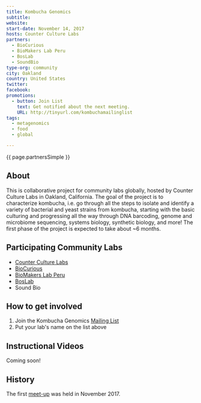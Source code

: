 ```yaml
---
title: Kombucha Genomics
subtitle:
website:
start-date: November 14, 2017
hosts: Counter Culture Labs
partners:
  - BioCurious
  - BioMakers Lab Peru
  - BosLab
  - SoundBio
type-org: community
city: Oakland
country: United States
twitter:
facebook:
promotions:
  - button: Join List
    text: Get notified about the next meeting.
    URL: http://tinyurl.com/kombuchamailinglist
tags:
  - metagenomics
  - food
  - global

---
```


{{ page.partnersSimple }}

## About
This is collaborative project for community labs globally, hosted by Counter Culture Labs in Oakland, California. The goal of the project is to characterize kombucha, i.e. go through all the steps to isolate and identify a variety of bacterial and yeast strains from kombucha, starting with the basic culturing and progressing all the way through DNA barcoding, genome and microbiome sequencing, systems biology, synthetic biology, and more! The first phase of the project is expected to take about ~6 months.

## Participating Community Labs
+ [Counter Culture Labs](http://sphere.diybio.org/labs/CounterCultureLabs/CounterCultureLabs)
+ [BioCurious](http://sphere.diybio.org/labs/Biocurious/Biocurious)
+ [BioMakers Lab Peru](http://sphere.diybio.org/labs/BioMakersLabPeru/BioMakersLabPeru)
+ [BosLab](http://sphere.diybio.org/labs/BosLab/BosLab)
+ Sound Bio

## How to get involved
1. Join the Kombucha Genomics [Mailing List](http://tinyurl.com/kombuchamailinglist)
2. Put your lab's name on the list above

## Instructional Videos
Coming soon!

## History
The first [meet-up](https://www.meetup.com/Counter-Culture-Labs/events/244983427/?_cookie-check=HyqGOIfHaCyjUnk4) was held in November 2017.
